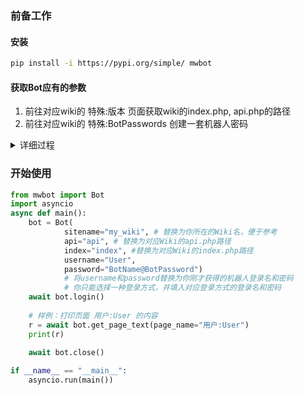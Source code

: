### 前备工作
#### 安装

```bash
pip install -i https://pypi.org/simple/ mwbot
```

#### 获取Bot应有的参数
1. 前往对应wiki的 特殊:版本 页面获取wiki的index.php, api.php的路径
2. 前往对应wiki的 特殊:BotPasswords 创建一套机器人密码
<details><summary>详细过程</summary>
    1. 填入“机器人名称”。（如：BotName）

    2. 选择下方的权限
    - 这将能够限制通过机器人密码登录后的账户权限，尤其是当你的人工账户和机器人是同一账户时，这将有效保护你的账户。
    - bot只能使用您选中的与您拥有的权限的交集。

    3. 创建成功，获得机器人密码，你将有两种登录机器人的方式，任意一种都能登录至机器人账户：
    - 登录名为User@BotName，密码为BotPassword
    - 登录名为User，密码为BotName@BotPassword
</details>

### 开始使用
```py
from mwbot import Bot
import asyncio
async def main():
    bot = Bot(
            sitename="my_wiki", # 替换为你所在的Wiki名，便于参考
            api="api", # 替换为对应Wiki的api.php路径
            index="index", #替换为对应Wiki的index.php路径
            username="User",
            password="BotName@BotPassword")
            # 将username和password替换为你刚才获得的机器人登录名和密码
            # 你只能选择一种登录方式，并填入对应登录方式的登录名和密码
    await bot.login()
    
    # 样例：打印页面 用户:User 的内容
    r = await bot.get_page_text(page_name="用户:User")
    print(r)
    
    await bot.close()

if __name__ == "__main__":
    asyncio.run(main())
```
